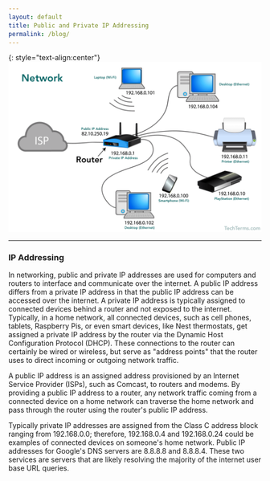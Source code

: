 ```yaml
---
layout: default
title: Public and Private IP Addressing
permalink: /blog/
---
```


{: style="text-align:center"}
![Network Diagram](/images/Network_diagram.png)

-----

### IP Addressing 

In networking, public and private IP addresses are used for computers and routers to interface and communicate over the internet. A public IP address differs from a private IP address in that the public IP address can be accessed over the internet. A private IP address is typically assigned to connected devices behind a router and not exposed to the internet. Typically, in a home network, all connected devices, such as cell phones, tablets, Raspberry Pis, or even smart devices, like Nest thermostats, get assigned a private IP address by the router via the Dynamic Host Configuration Protocol (DHCP). These connections to the router can certainly be wired or wireless, but serve as "address points" that the router uses to direct incoming or outgoing network traffic. 

A public IP address is an assigned address provisioned by an Internet Service Provider (ISPs), such as Comcast, to routers and modems. By providing a public IP address to a router, any network traffic coming from a connected device on a home network can traverse the home network and pass through the router using the router's public IP address.

Typically private IP addresses are assigned from the Class C address block ranging from 192.168.0.0; therefore, 192.168.0.4 and 192.168.0.24 could be examples of connected devices on someone's home network. Public IP addresses for Google's DNS servers are 8.8.8.8 and 8.8.8.4. These two services are servers that are likely resolving the majority of the internet user base URL queries.
